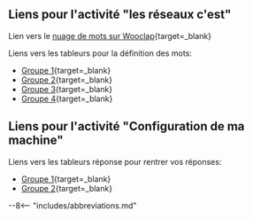## Liens pour l'activité "les réseaux c'est"

Lien vers le [nuage de mots sur Wooclap](http://www.wooclap.com/PLTHIP){target=_blank}

Liens vers les tableurs pour la définition des mots:

<!-- ajouter target="_blank"  -->
* [Groupe 1](https://cloud.imt-atlantique.fr/index.php/apps/onlyoffice/s/YPYzoSZeDDjbkXA){target=_blank}
* [Groupe 2](https://cloud.imt-atlantique.fr/index.php/apps/onlyoffice/s/QYXSCwjjCAYDfHb){target=_blank}
* [Groupe 3](https://cloud.imt-atlantique.fr/index.php/apps/onlyoffice/s/F3M3zj9YDprX8et){target=_blank}
* [Groupe 4](https://cloud.imt-atlantique.fr/index.php/apps/onlyoffice/s/CJmQmbarSFKA9DF){target=_blank}


## Liens pour l'activité "Configuration de ma machine"

Liens vers les tableurs réponse pour rentrer vos réponses:

* [Groupe 1](https://cloud.imt-atlantique.fr/index.php/apps/onlyoffice/s/DL7YFjcYdjeCd2Z){target=_blank}
* [Groupe 2](https://cloud.imt-atlantique.fr/index.php/apps/onlyoffice/s/WjANWK5yPixqEck){target=_blank}



--8<-- "includes/abbreviations.md"
